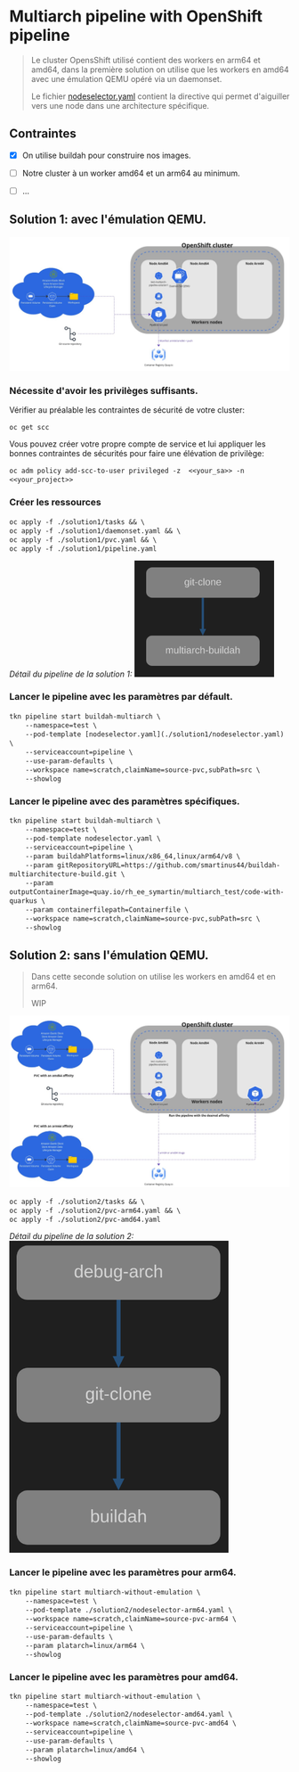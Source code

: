 # Multiarch pipeline with OpenShift pipeline

> Le cluster OpensShift utilisé contient des workers en arm64 et amd64, dans la première solution on utilise que les workers en amd64 avec une émulation QEMU opéré via un daemonset.
>
> Le fichier [nodeselector.yaml](./solution1/nodeselector.yaml) contient la directive qui permet d'aiguiller vers une node dans une architecture spécifique.

## Contraintes

- [x] On utilise buildah pour construire nos images.
- [ ] Notre cluster à un worker amd64 et un arm64 au minimum.
- [ ] ...


## Solution 1: avec l'émulation QEMU.

![Schéma de la solution 1](./Solution1.jpg "Solution 1")

### Nécessite d'avoir les privilèges suffisants.

Vérifier au préalable les contraintes de sécurité de votre cluster:

```
oc get scc
```

Vous pouvez créer votre propre compte de service et lui appliquer les bonnes contraintes de sécurités pour faire une élévation de privilège:

```
oc adm policy add-scc-to-user privileged -z  <<your_sa>> -n <<your_project>>
```

### Créer les ressources

```
oc apply -f ./solution1/tasks && \    
oc apply -f ./solution1/daemonset.yaml && \    
oc apply -f ./solution1/pvc.yaml && \    
oc apply -f ./solution1/pipeline.yaml    
```

_Détail du pipeline de la solution 1:_
![Détails de la pipeline](./solution1-details.png "Détail du pipeline de la solution 1")


### Lancer le pipeline avec les paramètres par défault.

```
tkn pipeline start buildah-multiarch \
    --namespace=test \
    --pod-template [nodeselector.yaml](./solution1/nodeselector.yaml) \
    --serviceaccount=pipeline \
    --use-param-defaults \
    --workspace name=scratch,claimName=source-pvc,subPath=src \
    --showlog
```

### Lancer le pipeline avec des paramètres spécifiques.

```
tkn pipeline start buildah-multiarch \
    --namespace=test \
    --pod-template nodeselector.yaml \
    --serviceaccount=pipeline \
    --param buildahPlatforms=linux/x86_64,linux/arm64/v8 \
    --param gitRepositoryURL=https://github.com/smartinus44/buildah-multiarchitecture-build.git \
    --param outputContainerImage=quay.io/rh_ee_symartin/multiarch_test/code-with-quarkus \
    --param containerfilepath=Containerfile \
    --workspace name=scratch,claimName=source-pvc,subPath=src \
    --showlog
```

## Solution 2: sans l'émulation QEMU.

> Dans cette seconde solution on utilise les workers en amd64 et en arm64.
>
> WIP

![Schéma de la solution 2](./Solution2.jpg "Solution 2")


```
oc apply -f ./solution2/tasks && \
oc apply -f ./solution2/pvc-arm64.yaml && \
oc apply -f ./solution2/pvc-amd64.yaml
```
_Détail du pipeline de la solution 2:_
![Détails de la pipeline](./solution2-details.png "Détail du pipeline de la solution 2")

### Lancer le pipeline avec les paramètres pour arm64.
```
tkn pipeline start multiarch-without-emulation \
    --namespace=test \
    --pod-template ./solution2/nodeselector-arm64.yaml \
    --workspace name=scratch,claimName=source-pvc-arm64 \
    --serviceaccount=pipeline \
    --use-param-defaults \
    --param platarch=linux/arm64 \
    --showlog
```

### Lancer le pipeline avec les paramètres pour amd64.
```
tkn pipeline start multiarch-without-emulation \
    --namespace=test \
    --pod-template ./solution2/nodeselector-amd64.yaml \
    --workspace name=scratch,claimName=source-pvc-amd64 \
    --serviceaccount=pipeline \
    --use-param-defaults \
    --param platarch=linux/amd64 \
    --showlog
```
